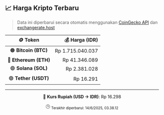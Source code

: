 

<!-- HARGA_KRIPTO -->
## 📈 Harga Kripto Terbaru

> Data ini diperbarui secara otomatis menggunakan [CoinGecko API](https://www.coingecko.com/) dan [exchangerate.host](https://exchangerate.host/)

<div align="center">

| 🪙 Token | 💰 Harga (IDR) |
|:------:|---------------:|
| 🟠 **Bitcoin (BTC)**   | Rp 1.715.040.037 |
| 🔵 **Ethereum (ETH)**  | Rp 41.346.089 |
| 🟣 **Solana (SOL)**    | Rp 2.381.028 |
| 🟢 **Tether (USDT)**   | Rp 16.291 |

---

💱 **Kurs Rupiah (USD → IDR)**: Rp 16.298

🕒 <sub>Terakhir diperbarui: 14/6/2025, 03.38.12</sub>

</div>
<!-- /HARGA_KRIPTO -->